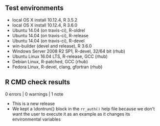## Test environments
* local OS X install 10.12.4, R 3.5.2
* local OS X install 10.12.4, R 3.6.0
* Ubuntu 14.04 (on travis-ci), R-oldrel
* Ubuntu 14.04 (on travis-ci), R-release
* Ubuntu 14.04 (on travis-ci), R-devel
* win-builder (devel and release), R 3.6.0
* Windows Server 2008 R2 SP1, R-devel, 32/64 bit (rhub)
* Ubuntu Linux 16.04 LTS, R-release, GCC (rhub)
* Debian Linux, R-patched, GCC (rhub)
* Fedora Linux, R-devel, clang, gfortran (rhub)

## R CMD check results

0 errors | 0 warnings | 1 note

* This is a new release
* We kept a \dontrun{} block in the `rr_auth()` help file because we don't want the user to execute it as an example as it changes its environmental variables
